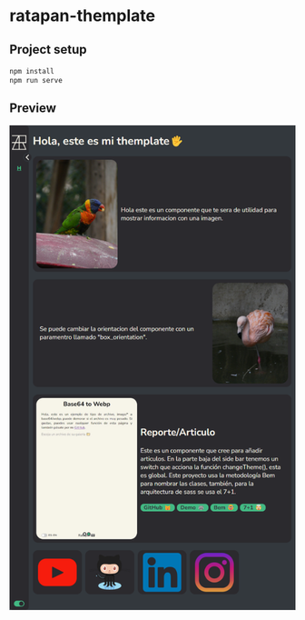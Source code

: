 # ratapan-themplate

## Project setup
```
npm install
npm run serve
```
## Preview
[![IMAGE ALT TEXT](./capture.png)](https://www.youtube.com/watch?v=F64yFFnZfkI)